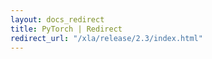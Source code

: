 ```yaml
---
layout: docs_redirect
title: PyTorch | Redirect
redirect_url: "/xla/release/2.3/index.html"
---
```

